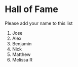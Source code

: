 # Hall of Fame
Please add your name to this list

1. Jose
2. Alex
3. Benjamin
4. Nick
5. Matthew
6. Melissa R
